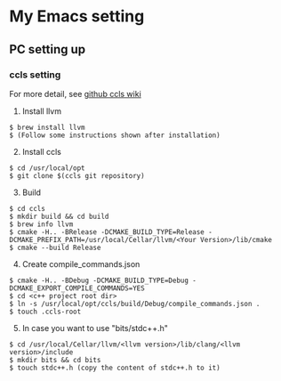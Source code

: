 # My Emacs setting

## PC setting up

### ccls setting
For more detail, see [github ccls wiki](https://github.com/MaskRay/ccls/wiki/Build)  
1. Install llvm  
```
$ brew install llvm
$ (Follow some instructions shown after installation)
```


2. Install ccls  
```
$ cd /usr/local/opt
$ git clone $(ccls git repository)
```

3. Build 
```
$ cd ccls
$ mkdir build && cd build
$ brew info llvm
$ cmake -H.. -BRelease -DCMAKE_BUILD_TYPE=Release -DCMAKE_PREFIX_PATH=/usr/local/Cellar/llvm/<Your Version>/lib/cmake
$ cmake --build Release
```

4. Create compile_commands.json
```
$ cmake -H.. -BDebug -DCMAKE_BUILD_TYPE=Debug -DCMAKE_EXPORT_COMPILE_COMMANDS=YES
$ cd <c++ project root dir>
$ ln -s /usr/local/opt/ccls/build/Debug/compile_commands.json .
$ touch .ccls-root
```

5. In case you want to use "bits/stdc++.h"
```
$ cd /usr/local/Cellar/llvm/<llvm version>/lib/clang/<llvm version>/include
$ mkdir bits && cd bits
$ touch stdc++.h (copy the content of stdc++.h to it)
```
